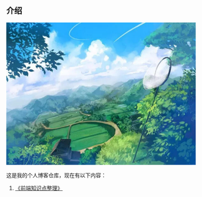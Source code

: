 ## 介绍

![1.jpg](https://github.com/xianggemingnan/blog/blob/master/images/1.jpg)

这是我的个人博客仓库，现在有以下内容：

1. [《前端知识点整理》](https://github.com/xianggemingnan/blog/issues/1)

